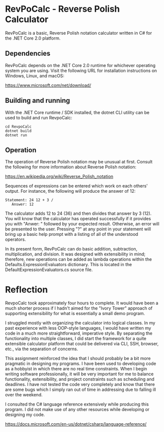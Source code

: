 RevPoCalc - Reverse Polish Calculator
=====================================
RevPoCalc is a basic, Reverse Polish notation calculator
written in C# for the .NET Core 2.0 platform.

Dependencies
------------
RevPoCalc depends on the .NET Core 2.0 runtime for whichever
operating system you are using. Visit the following URL for
installation instructions on Windows, Linux, and macOS:

https://www.microsoft.com/net/download/

Building and running
--------------------
With the .NET Core runtime / SDK installed, the dotnet
CLI utility can be used to build and run RevpoCalc:

    cd RevpoCalc
    dotnet build
    dotnet run

Operation
---------
The operation of Reverse Polish notation may be unusual at
first. Consult the following for more information about
Reverse Polish notation:

https://en.wikipedia.org/wiki/Reverse_Polish_notation

Sequences of expressions can be entered which work on each
others' output. For instance, the following will produce the
answer of 12:

    Statement: 24 12 + 3 /
       Answer: 12

The calculator adds 12 to 24 (36) and then divides that answer
by 3 (12). You will know that the calculator has operated
successfully if it provides you with "Anwer: " followed by
your expected result. Otherwise, an error will be presented to
the user. Pressing "?" at any point in your statement will
bring up a basic help prompt with a listing of all of the
understood operators.

In its present form, RevPoCalc can do basic addition, subtraction,
multiplication, and division. It was designed with extensibility in
mind; therefore, new operations can be added as lambda operations
within the Defaults.ExpressionEvaluators dictionary. This is located
in the DefaultExpressionEvaluators.cs source file.

Reflection
==========

RevpoCalc took approximately four hours to complete. It would have been
a much shorter process if I hadn't aimed for the "Ivory Tower" approach
of supporting extensibility for what is essentially a small demo program.

I struggled mostly with organizing the calculator into logical classes.
In my past experience with less OOP-style languages, I would have written
my code in a much more straightforward, imperative style. By separating
the functionality into multiple classes, I did start the framework for
a quite extensible calculator platform that could be delivered via CLI,
SSH, browser, etc., via the separation of concerns.

This assignment reinforced the idea that I should probably be a bit more
pragmatic in designing my programs. I have been used to developing code
as a hobbyist in which there are no real time constraints. When I begin
writing software professionally, it will be very important for me to
balance functionality, extensibility, and project constraints such as
scheduling and deadlines. I have not tested the code very completely and
know that there are some bugs which I simply ran out of time in addressing
due to falling ill over the weekend.

I consulted the C# language reference extensively while producing this
program. I did not make use of any other resources while developing
or designing my code.

https://docs.microsoft.com/en-us/dotnet/csharp/language-reference/
